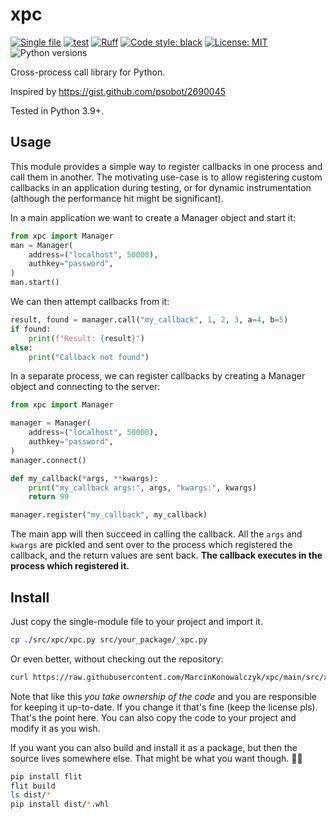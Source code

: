 # xpc

[![Single file](https://img.shields.io/badge/single%20file%20-%20purple)](https://raw.githubusercontent.com/MarcinKonowalczyk/xpc/main/src/xpc/xpc.py)
[![test](https://github.com/MarcinKonowalczyk/xpc/actions/workflows/test.yml/badge.svg)](https://github.com/MarcinKonowalczyk/xpc/actions/workflows/test.yml)
[![Ruff](https://img.shields.io/endpoint?url=https://raw.githubusercontent.com/astral-sh/ruff/main/assets/badge/v2.json)](https://github.com/astral-sh/ruff)
[![Code style: black](https://img.shields.io/badge/code%20style-black-000000.svg)](https://github.com/psf/black)
[![License: MIT](https://img.shields.io/badge/License-MIT-yellow.svg)](https://opensource.org/licenses/MIT)
![Python versions](https://img.shields.io/badge/python-3.9%20~%203.13-blue)

Cross-process call library for Python.

Inspired by https://gist.github.com/psobot/2690045

Tested in Python 3.9+.

## Usage

This module provides a simple way to register callbacks in one process and call them in another. The motivating
use-case is to allow registering custom callbacks in an application during testing, or for dynamic instrumentation
(although the performance hit might be significant).

In a main application we want to create a Manager object and start it:

```python
from xpc import Manager
man = Manager(
    address=("localhost", 50000),
    authkey="password",
)
man.start()
```

We can then attempt callbacks from it:

```python
result, found = manager.call("my_callback", 1, 2, 3, a=4, b=5)
if found:
    print(f"Result: {result}")
else:
    print("Callback not found")
```

In a separate process, we can register callbacks by creating a Manager object and connecting to the server:

```python
from xpc import Manager

manager = Manager(
    address=("localhost", 50000),
    authkey="password",
)
manager.connect()

def my_callback(*args, **kwargs):
    print("my_callback args:", args, "kwargs:", kwargs)
    return 99

manager.register("my_callback", my_callback)
```

The main app will then succeed in calling the callback. All the `args` and `kwargs` are pickled and sent over to the
process which registered the callback, and the return values are sent back. **The callback executes in the process
which registered it.**

## Install

Just copy the single-module file to your project and import it.

```bash
cp ./src/xpc/xpc.py src/your_package/_xpc.py
```

Or even better, without checking out the repository:

```bash
curl https://raw.githubusercontent.com/MarcinKonowalczyk/xpc/main/src/xpc/xpc.py > src/your_package/_xpc.py
```

Note that like this *you take ownership of the code* and you are responsible for keeping it up-to-date. If you change it that's fine (keep the license pls). That's the point here. You can also copy the code to your project and modify it as you wish.

If you want you can also build and install it as a package, but then the source lives somewhere else. That might be what you want though. 🤷‍♀️

```bash
pip install flit
flit build
ls dist/*
pip install dist/*.whl
```
